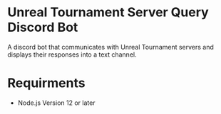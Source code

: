 # Unreal Tournament Server Query Discord Bot
 A discord bot that communicates with Unreal Tournament servers and displays their responses into a text channel.


# Requirments
- Node.js Version 12 or later